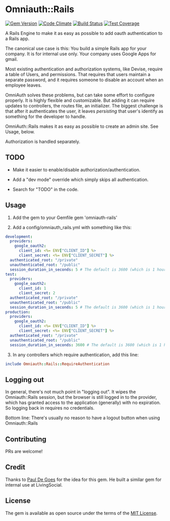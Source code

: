 # Omniauth::Rails

[![Gem Version](https://badge.fury.io/rb/omniauth-rails.svg)](https://badge.fury.io/rb/omniauth-rails)
[![Code Climate](https://codeclimate.com/github/danrabinowitz/omniauth-rails/badges/gpa.svg)](https://codeclimate.com/github/danrabinowitz/omniauth-rails)
[![Build Status](https://travis-ci.org/danrabinowitz/omniauth-rails.svg?branch=master)](https://travis-ci.org/danrabinowitz/omniauth-rails)
[![Test Coverage](https://codeclimate.com/github/danrabinowitz/omniauth-rails/badges/coverage.svg)](https://codeclimate.com/github/danrabinowitz/omniauth-rails/coverage)

A Rails Engine to make it as easy as possible to add oauth authentication to a Rails app.


The canonical use case is this:
You build a simple Rails app for your company. It is for internal use only. Your company uses Google Apps for gmail.

Most existing authentication and authorization systems, like Devise, require a table of Users, and permissions. That requires that users maintain a separate password, and it requires someone to disable an account when an employee leaves.

OmniAuth solves these problems, but can take some effort to configure properly. It is highly flexible and customizable. But adding it can require updates to controllers, the routes file, an initializer. The biggest challenge is that after it authenticates the user, it leaves *persisting* that user's identify as something for the developer to handle.

OmniAuth::Rails makes it as easy as possible to create an admin site. See Usage, below.

Authorization is handled separately.

## TODO

* Make it easier to enable/disable authorization/authentication.

* Add a "dev mode" override which simply skips all authentication.

* Search for "TODO" in the code.

## Usage

1. Add the gem to your Gemfile
gem 'omniauth-rails'

2. Add a config/omniauth_rails.yml with something like this:
```yml
development:
  providers:
    google_oauth2:
      client_id: <%= ENV["CLIENT_ID"] %>
      client_secret: <%= ENV["CLIENT_SECRET"] %>
  authenticated_root: "/private"
  unauthenticated_root: "/public"
  session_duration_in_seconds: 5 # The default is 3600 (which is 1 hour)
test:
  providers:
    google_oauth2:
      client_id: 1
      client_secret: 2
  authenticated_root: "/private"
  unauthenticated_root: "/public"
  session_duration_in_seconds: 5 # The default is 3600 (which is 1 hour)
production:
  providers:
    google_oauth2:
      client_id: <%= ENV["CLIENT_ID"] %>
      client_secret: <%= ENV["CLIENT_SECRET"] %>
  authenticated_root: "/private"
  unauthenticated_root: "/public"
  session_duration_in_seconds: 3600 # The default is 3600 (which is 1 hour)
```

3. In any controllers which require authentication, add this line:
```ruby
include Omniauth::Rails::RequireAuthentication
```

## Logging out

In general, there's not much point in "logging out". It wipes the Omniauth::Rails session,
but the browser is still logged in to the provider, which has granted access to the application
(generally) with no expiration. So logging back in requires no credentials.

Bottom line: There's usually no reason to have a logout button when using Omniauth::Rails

## Contributing
PRs are welcome!

## Credit
Thanks to [Paul De Goes](https://github.com/pauldegoes) for the idea for this gem. He
built a similar gem for internal use at LivingSocial.

## License
The gem is available as open source under the terms of the [MIT License](http://opensource.org/licenses/MIT).
